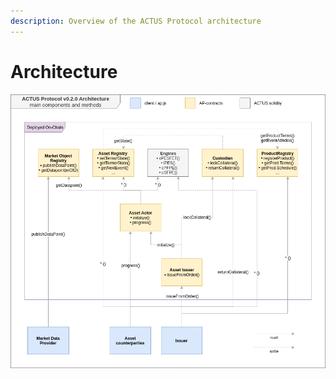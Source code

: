 ```yaml
---
description: Overview of the ACTUS Protocol architecture
---
```


# Architecture

![](.gitbook/assets/image%20%285%29.png)

